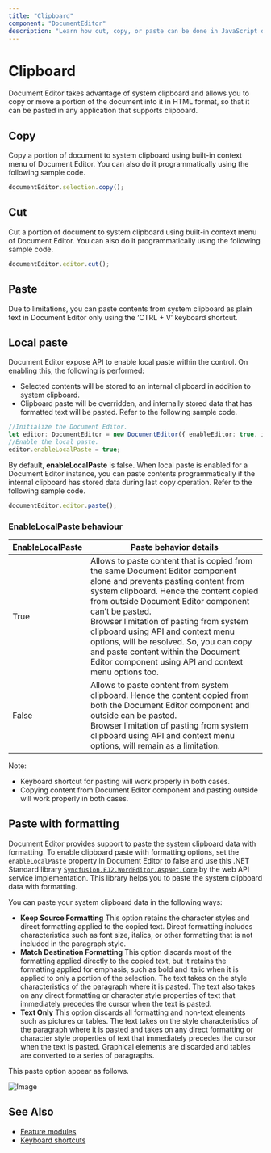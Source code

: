 ```yaml
---
title: "Clipboard"
component: "DocumentEditor"
description: "Learn how cut, copy, or paste can be done in JavaScript document editor using clipboard."
---
```


# Clipboard

Document Editor takes advantage of system clipboard and allows you to copy or move a portion of the document into it in HTML format, so that it can be pasted in any application that supports clipboard.

## Copy

Copy a portion of document to system clipboard using built-in context menu of Document Editor. You can also do it programmatically using the following sample code.

```typescript
documentEditor.selection.copy();
```

## Cut

Cut a portion of document to system clipboard using built-in context menu of Document Editor. You can also do it programmatically using the following sample code.

```typescript
documentEditor.editor.cut();
```

## Paste

Due to limitations, you can paste contents from system clipboard as plain text in Document Editor only using the ‘CTRL + V’ keyboard shortcut.

## Local paste

Document Editor expose API to enable local paste within the control. On enabling this, the following is performed:
* Selected contents will be stored to an internal clipboard in addition to system clipboard.
* Clipboard paste will be overridden, and internally stored data that has formatted text will be pasted.
Refer to the following sample code.

```typescript
//Initialize the Document Editor.
let editor: DocumentEditor = new DocumentEditor({ enableEditor: true, isReadOnly: false, enableSelection: true });
//Enable the local paste.
editor.enableLocalPaste = true;
```

By default, **enableLocalPaste** is false.
When local paste is enabled for a Document Editor instance, you can paste contents programmatically if the internal clipboard has stored data during last copy operation. Refer to the following sample code.

```typescript
documentEditor.editor.paste();
```

### EnableLocalPaste behaviour

|**EnableLocalPaste** |**Paste behavior details**|
|--------------------------|----------------------|
|True |Allows to paste content that is copied from the same Document Editor component alone and prevents pasting content from system clipboard. Hence the content copied from outside Document Editor component can’t be pasted.<br>Browser limitation of pasting from system clipboard using API and context menu options, will be resolved. So, you can copy and paste content within the Document Editor component using API and context menu options too.|
|False|Allows to paste content from system clipboard. Hence the content copied from both the Document Editor component and outside can be pasted.<br>Browser limitation of pasting from system clipboard using API and context menu options, will remain as a limitation.|

Note:
* Keyboard shortcut for pasting will work properly in both cases.
* Copying content from Document Editor component and pasting outside will work properly in both cases.

## Paste with formatting

Document Editor provides support to paste the system clipboard data with formatting. To enable clipboard paste with formatting options, set the `enableLocalPaste` property in Document Editor to false and use this .NET Standard library [`Syncfusion.EJ2.WordEditor.AspNet.Core`](<https://www.nuget.org/packages/Syncfusion.EJ2.WordEditor.AspNet.Core/>) by the web API service implementation. This library helps you to paste the system clipboard data with formatting.

You can paste your system clipboard data in the following ways:
* **Keep Source Formatting** This option retains the character styles and direct formatting applied to the copied text. Direct formatting includes characteristics such as font size, italics, or other formatting that is not included in the paragraph style.
* **Match Destination Formatting** This option discards most of the formatting applied directly to the copied text, but it retains the formatting applied for emphasis, such as bold and italic when it is applied to only a portion of the selection. The text takes on the style characteristics of the paragraph where it is pasted. The text also takes on any direct formatting or character style properties of text that immediately precedes the cursor when the text is pasted.
* **Text Only** This option discards all formatting and non-text elements such as pictures or tables. The text takes on the style characteristics of the paragraph where it is pasted and takes on any direct formatting or character style properties of text that immediately precedes the cursor when the text is pasted. Graphical elements are discarded and tables are converted to a series of paragraphs.

This paste option appear as follows.

![Image](images/paste.PNG)

## See Also

* [Feature modules](../document-editor/feature-module/)
* [Keyboard shortcuts](../document-editor/keyboard-shortcut/)

